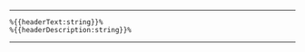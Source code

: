 --------------------------------------------------------------------------------------------------------------------------------------
>>>>>>>>>>>>>>>>>>>>>>>>>>>>>>>>>>>>>>>>>>>>>>>>>>>>>>>>>>>>>>>>>>>>>>>>>>>>>>>>>>>>>>>>>>>>>>>>>>>>>>>>>>>>>>>>>>>>>>>>>>>>>>>>>>>>>>

    %{{headerText:string}}%
    %{{headerDescription:string}}%

--------------------------------------------------------------------------------------------------------------------------------------